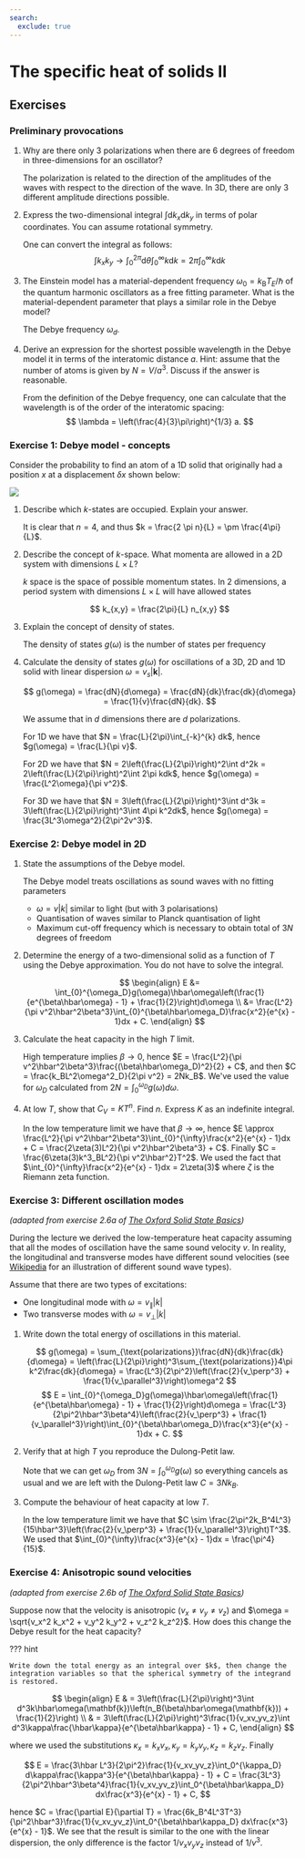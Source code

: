 ```yaml
---
search:
  exclude: true
---
```


# The specific heat of solids II

## Exercises

### Preliminary provocations

1. Why are there only 3 polarizations when there are 6 degrees of freedom in three-dimensions for an oscillator?

    The polarization is related to the direction of the amplitudes of the waves with respect to the direction of the wave. In 3D, there are only 3 different amplitude directions possible.

2. Express the two-dimensional integral $\int\mathrm{d}k_x\mathrm{d}k_y$ in terms of polar coordinates. You can assume rotational symmetry.

    One can convert the integral as follows:
    $$
    \int k_x k_y \rightarrow \int_{0}^{2\pi} \mathrm{d} \theta \int_{0}^{\infty} k \mathrm{d} k = 2\pi \int_{0}^{\infty} k \mathrm{d} k
    $$

3. The Einstein model has a material-dependent frequency $\omega_0 = k_\mathrm{B} T_E/\hbar$ of the quantum harmonic oscillators as a free fitting parameter.
What is the material-dependent parameter that plays a similar role in the Debye model?

    The Debye frequency $\omega_d$.

4. Derive an expression for the shortest possible wavelength in the Debye model it in terms of the interatomic distance $a$. Hint: assume that the number of atoms is given by $N=V/a^3$. Discuss if the answer is reasonable.

    From the definition of the Debye frequency, one can calculate that the wavelength is of the order of the interatomic spacing:
    $$
    \lambda = \left(\frac{4}{3}\pi\right)^{1/3} a.
    $$

### Exercise 1: Debye model - concepts
Consider the probability to find an atom of a 1D solid that originally had a position $x$ at a displacement $\delta x$ shown below:

![](../1-intoduction/images/02_Debye_ex1.svg)

  1. Describe which $k$-states are occupied. Explain your answer.

      It is clear that $n=4$, and thus $k = \frac{2 \pi n}{L} = \pm \frac{4\pi}{L}$.

  2. Describe the concept of $k$-space. What momenta are allowed in a 2D system with dimensions $L\times L$?

      $k$ space is the space of possible momentum states. In 2 dimensions, a period system with dimensions $L\times L$ will have allowed states

      $$
      k_{x,y} = \frac{2\pi}{L} n_{x,y}
      $$

  3. Explain the concept of density of states.

      The density of states $g(\omega)$ is the number of states per frequency

  4. Calculate the density of states $g(\omega)$ for oscillations of a 3D, 2D and 1D solid with linear dispersion $\omega=v_s|\mathbf{k}|$.

      $$
      g(\omega) = \frac{dN}{d\omega} = \frac{dN}{dk}\frac{dk}{d\omega} = \frac{1}{v}\frac{dN}{dk}.
      $$

      We assume that in $d$ dimensions there are $d$ polarizations.

      For 1D we have that $N = \frac{L}{2\pi}\int_{-k}^{k} dk$, hence $g(\omega) = \frac{L}{\pi v}$.

      For 2D we have that $N = 2\left(\frac{L}{2\pi}\right)^2\int d^2k = 2\left(\frac{L}{2\pi}\right)^2\int 2\pi kdk$, hence $g(\omega) = \frac{L^2\omega}{\pi v^2}$.

      For 3D we have that $N = 3\left(\frac{L}{2\pi}\right)^3\int d^3k = 3\left(\frac{L}{2\pi}\right)^3\int 4\pi k^2dk$, hence $g(\omega) = \frac{3L^3\omega^2}{2\pi^2v^3}$.

###  Exercise 2: Debye model in 2D

1. State the assumptions of the Debye model.

    The Debye model treats oscillations as sound waves with no fitting parameters

    * $\omega = v|k|$ similar to light (but with 3 polarisations)
    * Quantisation of waves similar to Planck quantisation of light
    * Maximum cut-off frequency which is necessary to obtain total of $3N$ degrees of freedom

2. Determine the energy of a two-dimensional solid as a function of $T$ using the Debye approximation. You do not have to solve the integral.

    $$
    \begin{align}
    E &= \int_{0}^{\omega_D}g(\omega)\hbar\omega\left(\frac{1}{e^{\beta\hbar\omega} - 1} + \frac{1}{2}\right)d\omega \\
    &= \frac{L^2}{\pi v^2\hbar^2\beta^3}\int_{0}^{\beta\hbar\omega_D}\frac{x^2}{e^{x} - 1}dx + C.
    \end{align}
    $$

3. Calculate the heat capacity in the high $T$ limit.

    High temperature implies $\beta \rightarrow 0$, hence $E = \frac{L^2}{\pi v^2\hbar^2\beta^3}\frac{(\beta\hbar\omega_D)^2}{2} + C$, and then $C = \frac{k_BL^2\omega^2_D}{2\pi v^2} = 2Nk_B$. We've used the value for $\omega_D$ calculated from $2N = \int_{0}^{\omega_D}g(\omega)d\omega$.

4. At low $T$, show that $C_V=KT^{n}$. Find $n$. Express $K$ as an indefinite integral.

    In the low temperature limit we have that $\beta \rightarrow \infty$, hence $E \approx \frac{L^2}{\pi v^2\hbar^2\beta^3}\int_{0}^{\infty}\frac{x^2}{e^{x} - 1}dx + C = \frac{2\zeta(3)L^2}{\pi v^2\hbar^2\beta^3} + C$. Finally $C = \frac{6\zeta(3)k^3_BL^2}{\pi v^2\hbar^2}T^2$. We used the fact that $\int_{0}^{\infty}\frac{x^2}{e^{x} - 1}dx = 2\zeta(3)$ where $\zeta$ is the Riemann zeta function.


###  Exercise 3: Different oscillation modes
*(adapted from exercise 2.6a of [The Oxford Solid State Basics](https://global.oup.com/academic/product/the-oxford-solid-state-basics-9780199680771?cc=au&lang=en&))*

During the lecture we derived the low-temperature heat capacity assuming that all the modes of oscillation have the same sound velocity $v$. In reality, the longitudinal and transverse modes have different sound velocities (see [Wikipedia](https://en.wikipedia.org/wiki/Sound#Longitudinal_and_transverse_waves) for an illustration of different sound wave types).

Assume that there are two types of excitations:

* One longitudinal mode with $\omega = v_\parallel |k|$
* Two transverse modes with $\omega = v_\bot |k|$

<!-- Separate a bullet list from enumeration; fixes a markdown rendering bug -->
1. Write down the total energy of oscillations in this material.

    $$
    g(\omega) = \sum_{\text{polarizations}}\frac{dN}{dk}\frac{dk}{d\omega} = \left(\frac{L}{2\pi}\right)^3\sum_{\text{polarizations}}4\pi k^2\frac{dk}{d\omega} =     \frac{L^3}{2\pi^2}\left(\frac{2}{v_\perp^3} + \frac{1}{v_\parallel^3}\right)\omega^2
    $$
    $$
    E = \int_{0}^{\omega_D}g(\omega)\hbar\omega\left(\frac{1}{e^{\beta\hbar\omega} - 1} + \frac{1}{2}\right)d\omega = \frac{L^3}{2\pi^2\hbar^3\beta^4}\left(\frac{2}{v_\perp^3} +     \frac{1}{v_\parallel^3}\right)\int_{0}^{\beta\hbar\omega_D}\frac{x^3}{e^{x} - 1}dx + C.
    $$

2. Verify that at high $T$ you reproduce the Dulong-Petit law.

    Note that we can get $\omega_D$ from $3N = \int_{0}^{\omega_D}g(\omega)$ so everything cancels as usual and we are left with the Dulong-Petit law $C = 3Nk_B$.

3. Compute the behaviour of heat capacity at low $T$.

    In the low temperature limit we have that $C \sim \frac{2\pi^2k_B^4L^3}{15\hbar^3}\left(\frac{2}{v_\perp^3} + \frac{1}{v_\parallel^3}\right)T^3$. We used that $\int_{0}^{\infty}\frac{x^3}{e^{x} - 1}dx = \frac{\pi^4}{15}$.

### Exercise 4: Anisotropic sound velocities
*(adapted from exercise 2.6b of [The Oxford Solid State Basics](https://global.oup.com/academic/product/the-oxford-solid-state-basics-9780199680771?cc=au&lang=en&))*

Suppose now that the velocity is anisotropic ($v_x \neq v_y \neq v_z$) and $\omega = \sqrt{v_x^2 k_x^2 + v_y^2 k_y^2 + v_z^2 k_z^2}$. How does this change the Debye result for the heat capacity?

??? hint

    Write down the total energy as an integral over $k$, then change the integration variables so that the spherical symmetry of the integrand is restored.

$$
\begin{align}
E & = 3\left(\frac{L}{2\pi}\right)^3\int d^3k\hbar\omega(\mathbf{k})\left(n_B(\beta\hbar\omega(\mathbf{k})) + \frac{1}{2}\right) \\
& = 3\left(\frac{L}{2\pi}\right)^3\frac{1}{v_xv_yv_z}\int d^3\kappa\frac{\hbar\kappa}{e^{\beta\hbar\kappa} - 1} + C,
\end{align}
$$

where we used the substitutions $\kappa_x = k_xv_x,\kappa_y = k_yv_y, \kappa_z = k_zv_z$. Finally

$$
E = \frac{3\hbar L^3}{2\pi^2}\frac{1}{v_xv_yv_z}\int_0^{\kappa_D} d\kappa\frac{\kappa^3}{e^{\beta\hbar\kappa} - 1} + C = \frac{3L^3}{2\pi^2\hbar^3\beta^4}\frac{1}{v_xv_yv_z}\int_0^{\beta\hbar\kappa_D} dx\frac{x^3}{e^{x} - 1} + C,
$$

hence $C = \frac{\partial E}{\partial T} = \frac{6k_B^4L^3T^3}{\pi^2\hbar^3}\frac{1}{v_xv_yv_z}\int_0^{\beta\hbar\kappa_D} dx\frac{x^3}{e^{x} - 1}$. We see that the result is similar to the one with the linear dispersion, the only difference is the factor $1/v_xv_yv_z$ instead of $1/v^3$.

